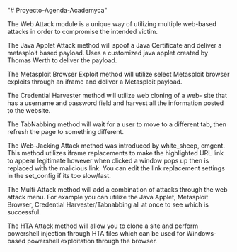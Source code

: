 "# Proyecto-Agenda-Academyca" 

The Web Attack module is a unique way of utilizing multiple web-based attacks in order to compromise the intended victim.

The Java Applet Attack method will spoof a Java Certificate and deliver a metasploit based payload. Uses a customized java applet created by Thomas Werth to deliver the payload.

The Metasploit Browser Exploit method will utilize select Metasploit browser exploits through an iframe and deliver a Metasploit payload.

The Credential Harvester method will utilize web cloning of a web- site that has a username and password field and harvest all the information posted to the website.

The TabNabbing method will wait for a user to move to a different tab, then refresh the page to something different.

The Web-Jacking Attack method was introduced by white_sheep, emgent. This method utilizes iframe replacements to make the highlighted URL link to appear legitimate however when clicked a window pops up then is replaced with the malicious link. You can edit the link replacement settings in the set_config if its too slow/fast.

The Multi-Attack method will add a combination of attacks through the web attack menu. For example you can utilize the Java Applet, Metasploit Browser, Credential Harvester/Tabnabbing all at once to see which is successful.

The HTA Attack method will allow you to clone a site and perform powershell injection through HTA files which can be used for Windows-based powershell exploitation through the browser.
